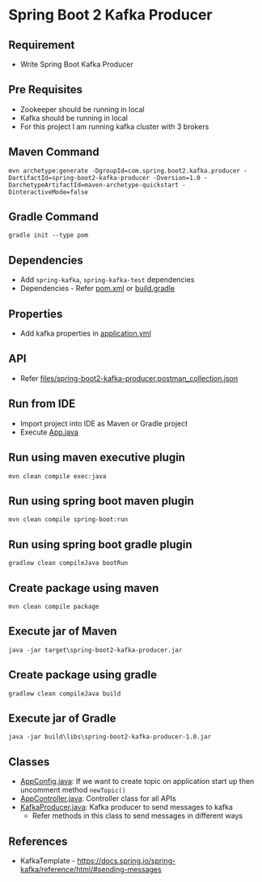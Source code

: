 # Spring Boot 2 Kafka Producer

## Requirement
* Write Spring Boot Kafka Producer

## Pre Requisites
* Zookeeper should be running in local
* Kafka should be running in local
* For this project I am running kafka cluster with 3 brokers

## Maven Command
```
mvn archetype:generate -DgroupId=com.spring.boot2.kafka.producer -DartifactId=spring-boot2-kafka-producer -Dversion=1.0 -DarchetypeArtifactId=maven-archetype-quickstart -DinteractiveMode=false 
```

## Gradle Command
```
gradle init --type pom
```

## Dependencies
* Add `spring-kafka`, `spring-kafka-test` dependencies
* Dependencies - Refer [pom.xml](pom.xml) or [build.gradle](build.gradle)

## Properties
* Add kafka properties in [application.yml](src/main/resources/application.yml)

## API
* Refer [files/spring-boot2-kafka-producer.postman_collection.json](files/spring-boot2-kafka-producer.postman_collection.json)

## Run from IDE
* Import project into IDE as Maven or Gradle project
* Execute [App.java](src/main/java/com/app/App.java)

## Run using maven executive plugin
```
mvn clean compile exec:java
```

## Run using spring boot maven plugin
```
mvn clean compile spring-boot:run
```

## Run using spring boot gradle plugin
```
gradlew clean compileJava bootRun
```

## Create package using maven
```
mvn clean compile package
```

## Execute jar of Maven
```
java -jar target\spring-boot2-kafka-producer.jar
```

## Create package using gradle
```
gradlew clean compileJava build
```

## Execute jar of Gradle
```
java -jar build\libs\spring-boot2-kafka-producer-1.0.jar
```

## Classes
* [AppConfig.java](src/main/java/com/app/config/AppConfig.java): If we want to create topic on application start up then uncomment method `newTopic()`
* [AppController.java](src/main/java/com/app/controller/AppController.java): Controller class for all APIs
* [KafkaProducer.java](src/main/java/com/app/service/KafkaProducer.java): Kafka producer to send messages to kafka
	* Refer methods in this class to send messages in different ways
	
## References
* KafkaTemplate - https://docs.spring.io/spring-kafka/reference/html/#sending-messages
